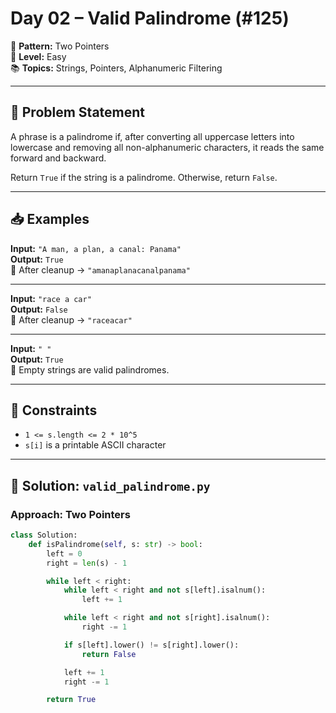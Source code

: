 # Day 02 – Valid Palindrome (#125)

🧠 **Pattern:** Two Pointers  
🎯 **Level:** Easy  
📚 **Topics:** Strings, Pointers, Alphanumeric Filtering

---

## 💬 Problem Statement

A phrase is a palindrome if, after converting all uppercase letters into lowercase and removing all non-alphanumeric characters, it reads the same forward and backward.

Return `True` if the string is a palindrome. Otherwise, return `False`.

---

## 📥 Examples

**Input:** `"A man, a plan, a canal: Panama"`  
**Output:** `True`  
🧠 After cleanup → `"amanaplanacanalpanama"`

---

**Input:** `"race a car"`  
**Output:** `False`  
🧠 After cleanup → `"raceacar"`

---

**Input:** `" "`  
**Output:** `True`  
🧠 Empty strings are valid palindromes.

---

## 📌 Constraints

- `1 <= s.length <= 2 * 10^5`
- `s[i]` is a printable ASCII character

---

## 🧪 Solution: `valid_palindrome.py`

### Approach: Two Pointers

```python
class Solution:
    def isPalindrome(self, s: str) -> bool:
        left = 0
        right = len(s) - 1

        while left < right:
            while left < right and not s[left].isalnum():
                left += 1

            while left < right and not s[right].isalnum():
                right -= 1

            if s[left].lower() != s[right].lower():
                return False

            left += 1
            right -= 1

        return True
